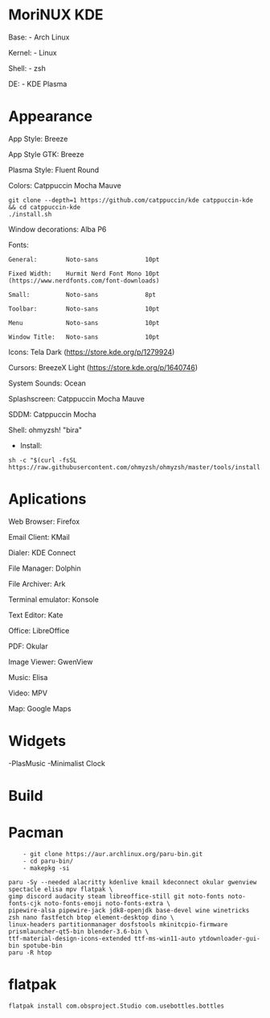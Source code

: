 #   MoriNUX KDE
Base:              - Arch Linux

Kernel:            - Linux

Shell:             - zsh

DE:                - KDE Plasma

#   Appearance


App Style:          Breeze 

App Style GTK:      Breeze 

Plasma Style:       Fluent Round

Colors:             Catppuccin Mocha Mauve
```
git clone --depth=1 https://github.com/catppuccin/kde catppuccin-kde && cd catppuccin-kde
./install.sh
```

Window decorations: Alba P6 

Fonts:
    
    General:        Noto-sans             10pt
    
    Fixed Width:    Hurmit Nerd Font Mono 10pt (https://www.nerdfonts.com/font-downloads)
    
    Small:          Noto-sans             8pt
    
    Toolbar:        Noto-sans             10pt
    
    Menu            Noto-sans             10pt
    
    Window Title:   Noto-sans             10pt
    
Icons:              Tela Dark (https://store.kde.org/p/1279924)

Cursors:            BreezeX Light (https://store.kde.org/p/1640746)

System Sounds:      Ocean

Splashscreen:       Catppuccin Mocha Mauve

SDDM:               Catppuccin Mocha

Shell:              ohmyzsh! "bira"

   - Install:
```
sh -c "$(curl -fsSL https://raw.githubusercontent.com/ohmyzsh/ohmyzsh/master/tools/install.sh)"
```

#   Aplications

Web Browser:        Firefox

Email Client:       KMail

Dialer:             KDE Connect

File Manager:       Dolphin

File Archiver:      Ark

Terminal emulator:  Konsole

Text Editor:        Kate

Office:             LibreOffice

PDF:                Okular

Image Viewer:       GwenView

Music:              Elisa

Video:              MPV

Map:                Google Maps

#   Widgets
-PlasMusic
-Minimalist Clock

#               Build

#   Pacman
```
    - git clone https://aur.archlinux.org/paru-bin.git
    - cd paru-bin/
    - makepkg -si

paru -Sy --needed alacritty kdenlive kmail kdeconnect okular gwenview spectacle elisa mpv flatpak \
gimp discord audacity steam libreoffice-still git noto-fonts noto-fonts-cjk noto-fonts-emoji noto-fonts-extra \
pipewire-alsa pipewire-jack jdk8-openjdk base-devel wine winetricks zsh nano fastfetch btop element-desktop dino \
linux-headers partitionmanager dosfstools mkinitcpio-firmware prismlauncher-qt5-bin blender-3.6-bin \
ttf-material-design-icons-extended ttf-ms-win11-auto ytdownloader-gui-bin spotube-bin
paru -R htop 
```

#   flatpak
```
flatpak install com.obsproject.Studio com.usebottles.bottles
```
